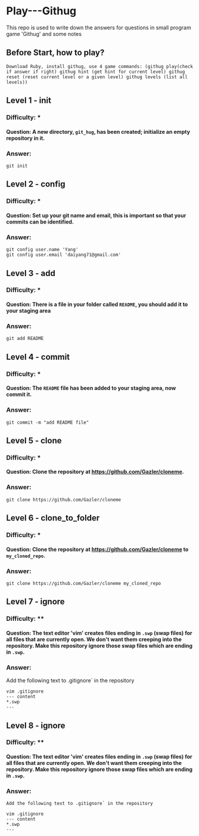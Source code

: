 # Play---Githug
This repo is used to write down the answers for questions in small program game 'Githug' and some notes

## Before Start, how to play?
```
Download Ruby, install githug, use 4 game commands: (githug play(check if answer if right) githug hint (get hint for current level) githug reset (reset current level or a given level) githug levels (list all levels))
```
## Level 1 - init
### Difficulty: *
#### Question: A new directory, `git_hug`, has been created; initialize an empty repository in it.
### Answer: 
```
git init
```

## Level 2 - config
### Difficulty: *
#### Question: Set up your git name and email, this is important so that your commits can be identified.
### Answer: 
```
git config user.name 'Yang'
git config user.email 'daiyang71@gmail.com'
```

## Level 3 - add
### Difficulty: *
#### Question: There is a file in your folder called `README`, you should add it to your staging area
### Answer: 
```
git add README
```

## Level 4 - commit
### Difficulty: *
#### Question: The `README` file has been added to your staging area, now commit it.
### Answer: 
```
git commit -m "add README file"
```

## Level 5 - clone
### Difficulty: *
#### Question: Clone the repository at https://github.com/Gazler/cloneme.
### Answer: 
```
git clone https://github.com/Gazler/cloneme
```

## Level 6 - clone_to_folder
### Difficulty: *
#### Question: Clone the repository at https://github.com/Gazler/cloneme to `my_cloned_repo`.
### Answer: 
```
git clone https://github.com/Gazler/cloneme my_cloned_repo
```

## Level 7 - ignore
### Difficulty: **
#### Question: The text editor 'vim' creates files ending in `.swp` (swap files) for all files that are currently open.  We don't want them creeping into the repository.  Make this repository ignore those swap files which are ending in `.swp`.
### Answer: 
Add the following text to .gitignore` in the repository
```
vim .gitignore
--- content
*.swp
---
```

## Level 8 - ignore
### Difficulty: **
#### Question: The text editor 'vim' creates files ending in `.swp` (swap files) for all files that are currently open.  We don't want them creeping into the repository.  Make this repository ignore those swap files which are ending in `.swp`.
### Answer: 
```
Add the following text to .gitignore` in the repository

vim .gitignore
--- content
*.swp
---
```












